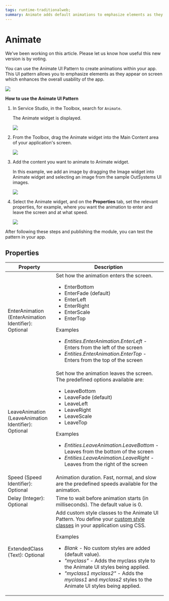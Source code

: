 ```yaml
---
tags: runtime-traditionalweb; 
summary: Animate adds default animations to emphasize elements as they appear on the screen.
---
```


# Animate

<div class="info" markdown="1">

We’ve been working on this article. Please let us know how useful this new version is by voting.

</div>

You can use the Animate UI Pattern to create animations within your app. This UI pattern allows you to emphasize elements as they appear on screen which enhances the overall usability of the app.

![](<images/animate-10-ss.png>)

**How to use the Animate UI Pattern**

1. In Service Studio, in the Toolbox, search for `Animate`.

    The Animate widget is displayed.

    ![](<images/animate-11-ss.png>)

1. From the Toolbox, drag the Animate widget into the Main Content area of your application's screen.

    ![](<images/animate-1-ss.png>)

1. Add the content you want to animate to Animate widget.

    In this example, we add an image by dragging the Image widget into Animate widget and selecting an image from the sample OutSystems UI images.

    ![](<images/animate-12-ss.png>)

1. Select the Animate widget, and on the **Properties** tab, set the relevant properties, for example, where you want the animation to enter and leave the screen and at what speed.

    ![](<images/animate-2-ss.png>)

After following these steps and publishing the module, you can test the pattern in your app.

## Properties

| Property |  Description |
|---|---|
| EnterAnimation (EnterAnimation Identifier): Optional | Set how the animation enters the screen. <p><ul><li>EnterBottom</li> <li>EnterFade (default)</li><li>EnterLeft</li><li>EnterRight</li><li>EnterScale</li><li>EnterTop</li></ul></p> <p>Examples <ul><li>_Entities.EnterAnimation.EnterLeft_ - Enters from the left of the screen</li><li>_Entities.EnterAnimation.EnterTop_ - Enters from the top of the screen</li></ul></p> | 
| LeaveAnimation (LeaveAnimation Identifier): Optional | Set how the animation leaves the screen. The predefined options available are:<p><ul><li>LeaveBottom</li> <li>LeaveFade (default)</li><li>LeaveLeft</li><li>LeaveRight</li><li>LeaveScale</li><li>LeaveTop</li></ul></p> <p>Examples <ul><li>_Entities.LeaveAnimation.LeaveBottom_ - Leaves from the bottom of the screen</li><li>_Entities.LeaveAnimation.LeaveRight_ - Leaves from the right of the screen</li></ul></p> |
| Speed (Speed Identifier): Optional | Animation duration. Fast, normal, and slow are the predefined speeds available for the animation.| 
| Delay (Integer): Optional | Time to wait before animation starts (in milliseconds). The default value is 0. | 
| ExtendedClass (Text): Optional  |   Add custom style classes to the Animate UI Pattern. You define your [custom style classes](../../../../../develop/ui/look-feel/css.md) in your application using CSS. <p>Examples <ul><li>_Blank_ - No custom styles are added (default value).</li><li>_"myclass"_ - Adds the myclass style to the Animate UI styles being applied.</li><li>_"myclass1 myclass2"_ - Adds the _myclass1_ and _myclass2_ styles to the Animate UI styles being applied.</li></ul></p> |
